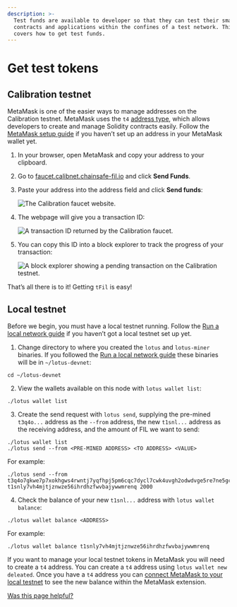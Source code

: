 ```yaml
---
description: >-
  Test funds are available to developer so that they can test their smart
  contracts and applications within the confines of a test network. This page
  covers how to get test funds.
---
```


# Get test tokens

## Calibration testnet

MetaMask is one of the easier ways to manage addresses on the Calibration testnet. MetaMask uses the `t4` [address type](../filecoin-evm-runtime/address-types.md), which allows developers to create and manage Solidity contracts easily. Follow the [MetaMask setup guide](../../basics/assets/metamask-setup.md) if you haven’t set up an address in your MetaMask wallet yet.

1. In your browser, open MetaMask and copy your address to your clipboard.
2. Go to [faucet.calibnet.chainsafe-fil.io](https://faucet.calibnet.chainsafe-fil.io) and click **Send Funds**.
3.  Paste your address into the address field and click **Send funds**:

    ![The Calibration faucet website.](../../.gitbook/assets/smart-contracts-developing-contracts-get-test-tokens-send-funds.png)
4.  The webpage will give you a transaction ID:

    ![A transaction ID returned by the Calibration faucet.](../../.gitbook/assets/smart-contracts-developing-contracts-get-test-tokens-id-returned.png)
5.  You can copy this ID into a block explorer to track the progress of your transaction:

    ![A block explorer showing a pending transaction on the Calibration testnet.](../../.gitbook/assets/smart-contracts-developing-contracts-get-test-tokens-block-explorer.png)

That’s all there is to it! Getting `tFil` is easy!

## Local testnet

Before we begin, you must have a local testnet running. Follow the [Run a local network guide](https://docs.filecoin.io/networks/local-testnet/set-up/) if you haven’t got a local testnet set up yet.

1. Change directory to where you created the `lotus` and `lotus-miner` binaries. If you followed the [Run a local network guide](https://docs.filecoin.io/networks/local-testnet/set-up/) these binaries will be in `~/lotus-devnet`:

```shell
cd ~/lotus-devnet
```

2. View the wallets available on this node with `lotus wallet list`:

```shell
./lotus wallet list
```

3. Create the send request with `lotus send`, supplying the pre-mined `t3q4o...` address as the `--from` address, the new `t1snl...` address as the receiving address, and the amount of FIL we want to send:

```shell
./lotus wallet list
./lotus send --from <PRE-MINED ADDRESS> <TO ADDRESS> <VALUE>
```

For example:

```shell
./lotus send --from t3q4o7gkwe7p7xokhgws4rwntj7yqfhpj5pm6cqc7dycl7cwk4uvgh2odwdvge5re7ne5gcc6xluifss5uu5cq t1snly7vh4mjtjznwze56ihrdhzfwvbajywwmrenq 2000
```

4. Check the balance of your new `t1snl...` address with `lotus wallet balance`:

```shell
./lotus wallet balance <ADDRESS>
```

For example:

```shell
./lotus wallet balance t1snly7vh4mjtjznwze56ihrdhzfwvbajywwmrenq
```

If you want to manage your local testnet tokens in MetaMask you will need to create a `t4` address. You can create a `t4` address using `lotus wallet new deleated`. Once you have a `t4` address you can [connect MetaMask to your local testnet](https://docs.filecoin.io/basics/assets/metamask-setup/) to see the new balance within the MetaMask extension.



[Was this page helpful?](https://airtable.com/apppq4inOe4gmSSlk/pagoZHC2i1iqgphgl/form?prefill\_Page+URL=https://docs.filecoin.io/smart-contracts/developing-contracts/get-test-tokens)
